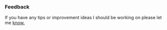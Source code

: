 ### Feedback
If you have any tips or improvement ideas I should be working on please let me [know.](https://github.com/D1al-T0ne/Fetch-n-Scrape/issues)
